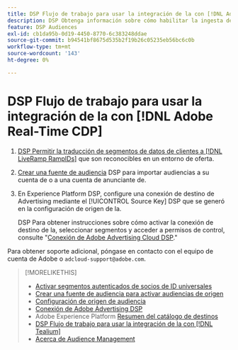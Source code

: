 ```yaml
---
title: DSP Flujo de trabajo para usar la integración de la con [!DNL Adobe] [!DNL Real-time CDP]
description: DSP Obtenga información sobre cómo habilitar la ingesta de datos en el sitio web de [!DNL Adobe] [!DNL Real-time CDP] segmentos de origen.
feature: DSP Audiences
exl-id: cb1da95b-0d19-4450-8770-6c383248ddae
source-git-commit: b94541bf8675d535b2f19b26c05235eb56bc6c0b
workflow-type: tm+mt
source-wordcount: '143'
ht-degree: 0%

---
```


# DSP Flujo de trabajo para usar la integración de la con [!DNL Adobe Real-Time CDP]

1. [DSP Permitir la traducción de segmentos de datos de clientes a [!DNL LiveRamp RampIDs]](source-universal-id.md) que son reconocibles en un entorno de oferta.<!-- I don't think I need this here: This requires DSP account-level and campaign-level settings to enable segment sharing with [!DNL LiveRamp], which will translate customer data to [!DNL RampIDs] to create targetable segments. Your Adobe Account Team will perform this configuration. -->

1. [Crear una fuente de audiencia](source-create.md) DSP para importar audiencias a su cuenta de o a una cuenta de anunciante de.

1. En Experience Platform DSP, configure una conexión de destino de Advertising mediante el [!UICONTROL Source Key] DSP que se generó en la configuración de origen de la.

   DSP Para obtener instrucciones sobre cómo activar la conexión de destino de la, seleccionar segmentos y acceder a permisos de control, consulte &quot;[Conexión de Adobe Advertising Cloud DSP](https://experienceleague.adobe.com/docs/experience-platform/destinations/catalog/advertising/adobe-advertising-cloud-connection.html).&quot;

Para obtener soporte adicional, póngase en contacto con el equipo de cuenta de Adobe o `adcloud-support@adobe.com`.


>[!MORELIKETHIS]
>
>* [Activar segmentos autenticados de socios de ID universales](source-universal-id.md)
>* [Crear una fuente de audiencia para activar audiencias de origen](source-create.md)
>* [Configuración de origen de audiencia](source-settings.md)
>* [Conexión de Adobe Advertising DSP](https://experienceleague.adobe.com/docs/experience-platform/destinations/catalog/advertising/adobe-advertising-cloud-connection.html)
>* Adobe Experience Platform [Resumen del catálogo de destinos](https://experienceleague.adobe.com/docs/experience-platform/destinations/catalog/overview.html)
>* [DSP Flujo de trabajo para usar la integración de la con [!DNL Tealium]](/help/dsp/audiences/sources/source-tealium.md)
>* [Acerca de Audience Management](/help/dsp/audiences/audience-about.md)
